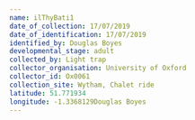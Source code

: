 ```yaml
---
name: ilThyBati1
date_of_collection: 17/07/2019
date_of_identification: 17/07/2019
identified_by: Douglas Boyes
developmental_stage: adult
collected_by: Light trap
collector_organisation: University of Oxford
collector_id: Ox0061
collection_site: Wytham, Chalet ride
latitude: 51.771934
longitude: -1.3368129Douglas Boyes
---
```

